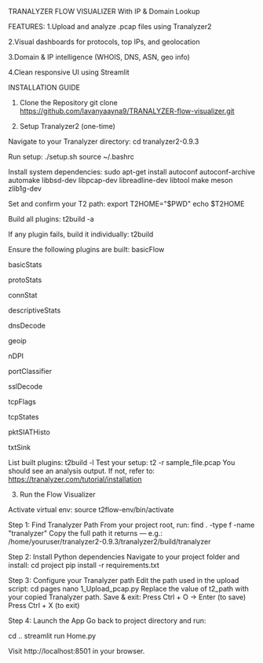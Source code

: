 TRANALYZER FLOW VISUALIZER With IP & Domain Lookup

FEATURES:
1.Upload and analyze .pcap files using Tranalyzer2

2.Visual dashboards for protocols, top IPs, and geolocation

3.Domain & IP intelligence (WHOIS, DNS, ASN, geo info)

4.Clean responsive UI using Streamlit

INSTALLATION GUIDE

1. Clone the Repository
git clone https://github.com/lavanyaayna9/TRANALYZER-flow-visualizer.git

2. Setup Tranalyzer2 (one-time)

Navigate to your Tranalyzer directory:
cd tranalyzer2-0.9.3

Run setup:
./setup.sh
source ~/.bashrc

Install system dependencies:
sudo apt-get install autoconf autoconf-archive automake libbsd-dev libpcap-dev libreadline-dev libtool make meson zlib1g-dev

Set and confirm your T2 path:
export T2HOME="$PWD"
echo $T2HOME

Build all plugins:
t2build -a

If any plugin fails, build it individually:
t2build <plugin-name>

Ensure the following plugins are built:
basicFlow

basicStats

protoStats

connStat

descriptiveStats

dnsDecode

geoip

nDPI

portClassifier

sslDecode

tcpFlags

tcpStates

pktSIATHisto

txtSink

List built plugins:
t2build -l
Test your setup:
t2 -r sample_file.pcap
You should see an analysis output. If not, refer to: https://tranalyzer.com/tutorial/installation

3. Run the Flow Visualizer

Activate virtual env: source t2flow-env/bin/activate

Step 1: Find Tranalyzer Path
From your project root, run:
find . -type f -name "tranalyzer"
Copy the full path it returns — e.g.:
/home/youruser/tranalyzer2-0.9.3/tranalyzer2/build/tranalyzer

Step 2: Install Python dependencies
Navigate to your project folder and install:
cd project
pip install -r requirements.txt

Step 3: Configure your Tranalyzer path
Edit the path used in the upload script:
cd pages
nano 1_Upload_pcap.py
Replace the value of t2_path with your copied Tranalyzer path.
Save & exit:
Press Ctrl + O → Enter (to save)
Press Ctrl + X (to exit)

Step 4: Launch the App
Go back to project directory and run:

cd ..
streamlit run Home.py

Visit http://localhost:8501 in your browser.



